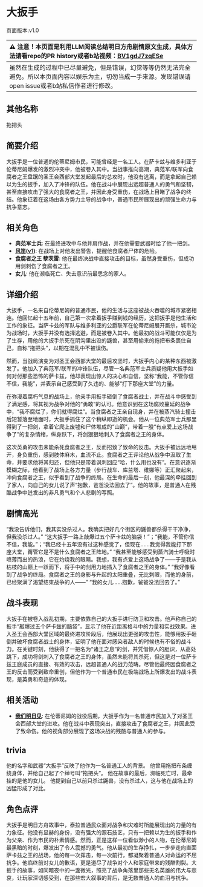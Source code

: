 # 大扳手
页面版本:v1.0
 

| :warning: 注意！本页面是利用LLM阅读总结明日方舟剧情原文生成，具体方法请看repo的PR history或者b站视频：[BV1gdJ7zqESe](https://www.bilibili.com/video/BV1gdJ7zqESe/)         |
|:----------------------------|
| 虽然在生成的过程中已尽量避免，但是错误，幻觉等等仍然无法完全避免。所以本页面内容以娱乐为主，切勿当成一手来源。发现错误请open issue或者b站私信作者进行修改。|



## 其他名称
拖把头
## 简要介绍
大扳手是一位普通的伦蒂尼姆市民，可能曾经是一名工人。在萨卡兹与维多利亚于伦蒂尼姆爆发的激烈冲突中，他被卷入其中。当战事推向高潮，典范军/联军向食腐者之王盘踞的圣王会西部大堂发起最后的总攻时，他没有逃离，而是拿起自己赖以为生的扳手，加入了冲锋的队伍。他在战斗中展现出远超普通人的勇气和坚韧，甚至直接攻击了强大的食腐者之王，并因此身受重伤，在战场上目睹了战争的终结。他象征着在这场由各方势力主导的战争中，普通市民所展现出的顽强生命力与抗争意志。
## 相关角色
-   **典范军士兵**: 在最终进攻中与他并肩作战，并在他需要武器时给了他一把剑。
-   **[风笛](../char_v3/char_222_bpipe.md)([v1](char_222_bpipe.md))**: 在战场上对他发出警告，提醒他食腐者尸体的危险。
-   **食腐者之王 孽茨雷**: 他在最终决战中直接攻击的目标，虽然身受重伤，但成功用剑刺伤了食腐者之王。
-   **女儿**: 他在濒临死亡、失去意识前最思念的家人。
## 详细介绍
大扳手，一名来自伦蒂尼姆的普通市民，他的生活与这座被战火吞噬的城市紧密相连。他回忆起十五年前，自己第一次拿着扳手赚到钱的经历，这把扳手是他生活和工作的象征。当萨卡兹的军队与维多利亚的公爵联军在伦蒂尼姆展开厮杀，城市沦为战场时，大扳手并没有选择逃避，而是被卷入其中。他最初的战斗可能仅仅是为了生存，用他的大扳手杀死在阴沟里出没的鼷兽，甚至用偷来的拖把布条裹住自己，自称“拖把头”，以期在混乱中不被误伤。

然而，当战局演变为对圣王会西部大堂的最后攻坚时，大扳手内心的某种东西被激发了。他加入了典范军/联军的冲锋队伍，尽管一名典范军士兵质疑他用大扳手如何对付那些恐怖的萨卡兹，他却表现出惊人的决心和自信，坚称“我能，不管你信不信，我能”，并表示自己感受到了久违的、能够“打下那座大堂”的力量。

在弥漫着腐朽气息的战场上，他亲手用扳手砸倒了食腐者战士，并在战斗中感受到了满足感，将其视为战争对他的“勇敢”的认可。他意识到在这场腐败蔓延的战争中，“我不腐烂了，你们就得腐烂”。当食腐者之王亲自现身，并在被蒸汽骑士撞击后短暂落至地面时，大扳手抓住了这个稍纵即逝的机会。他从一位典范军士兵那里得到了一把剑，拿着它爬上废墟和尸体堆成的“山巅”，带着一股“有点爱上这场战争了”的复杂情绪，纵身跃下，将剑狠狠地刺入了食腐者之王的身体。

这次英勇的攻击未能杀死食腐者之王，反而招致了致命的反击。大扳手被远远地甩开，身负重伤，感到肢体麻木，血流不止。食腐者之王评论他从战争中汲取了生命，并要求他将其归还，但他只是带着讽刺回应“哈，什么用也没有”。在意识逐渐模糊之际，他看到了战场上各方力量（步行战车、库兰塔、维娜等）正汇聚起来，冲向食腐者之王，似乎看到了战争的终局。在生命的最后一刻，他最深的牵挂回到了家人，向自己的女儿说了声“抱歉，爸爸没法回去了”。他的故事，是普通人在残酷战争中迸发出的非凡勇气和个人悲剧的写照。
## 剧情高光
“我没告诉他们，我其实没杀过人。我确实把好几个街区的鼷兽都杀得干干净净，但我没杀过人。”
“这大扳手一路上敲爆过五个萨卡兹的脑袋！”；“我能，不管你信不信，我能。”；“我已经十五年没有过这种感觉了，但现在......我觉得我能打下那座大堂，甭管它是不是什么食腐者之王阵地。”
“我甚至能够感受到蒸汽骑士呼吸时喷薄而出的热浪，它在灼烧我的眼睛。我想，我有点爱上这场战争了——于是我从枯枝的山巅上一跃而下，将手中的剑用力地插入了食腐者之王的身体。”
“我好像看到了战争的终局。食腐者之王的身影与升起的太阳重叠，无比刺眼，而他的身前，已经聚满了渴望结束战争的人——”
“我的女儿......抱歉，爸爸没法回去了。”
## 战斗表现
大扳手在被卷入战乱初期，主要依靠自己的大扳手进行防卫和攻击。他声称自己的扳手“敲爆过五个萨卡兹的脑袋”，显示了他在近距离格斗中的力量和实战效果。进入圣王会西部大堂区域的最终进攻阶段后，他展现出更强的攻击性，能够用扳手砸倒并破坏食腐者战士的身体，证明了他在面对感染者敌人的时候也有不俗的战斗力。在关键时刻，他获得了一把名为“诸王之息”的剑，并凭借惊人的胆识，从高处跳下，成功将剑刺入了食腐者之王的身体，虽然未能将其杀死，但这是对一位萨卡兹王庭成员的直接、有效的攻击，远超普通人的战力范畴。尽管他最终因食腐者之王的反击而受到致命重创，但他作为一个普通市民在极端战场上所爆发出的战斗表现，是英勇和奇迹的体现。
## 相关活动
-   **[我们明日见](../stories/act18mini.md)**: 在伦蒂尼姆的战役后期，大扳手作为一名普通市民加入了对圣王会西部大堂的进攻。他在战斗中表现突出，直接攻击了食腐者之王，并因此受了致命伤。他的视角部分展现了这场决战的残酷与普通人的参与。
## trivia
他的名字和武器“大扳手”反映了他作为一名普通工人的背景。
他曾用拖把布条缠绕身体，并给自己起了个绰号叫“拖把头”。
他在故事的最后，濒临死亡时，最牵挂的是他的女儿。
他提到自己以前只杀过鼷兽，没有杀过人，这与他在战场上的凶猛形成了对比。
## 角色点评
大扳手是明日方舟故事中，泰拉普通民众面对战争和灾难时所能展现出的力量的有力象征。他没有显赫的身份，没有强大的源石技艺，只有一把赖以为生的扳手和作为父亲、作为市民的朴素情感。然而，正是这样一位看似渺小的人物，在伦蒂尼姆最黑暗的时刻，爆发出了令人震撼的勇气。他从最初的生存挣扎，一步步走向直面萨卡兹之王的战场，他的每一次挥击，每一次前行，都凝聚着普通人对命运的不屈抗争。他临终前对女儿的歉语，更是道尽了战争对个人和家庭带来的残酷割裂。大扳手的故事，如同暗夜中的一盏微光，照亮了战争角落里那些无名英雄的伟大与悲哀，让玩家深切感受到，在那些宏大叙事的背后，是无数普通人的血泪与抗争。